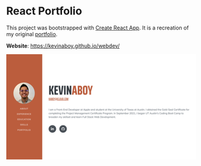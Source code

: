 # React Portfolio

This project was bootstrapped with [Create React App](https://github.com/facebook/create-react-app). It is a recreation of my original [portfolio](https://github.com/kevinaboy/portfolio).

**Website**: https://kevinaboy.github.io/webdev/

![WebDev Portfolio](src/assets/img/webdev_portfolio_hp.png)